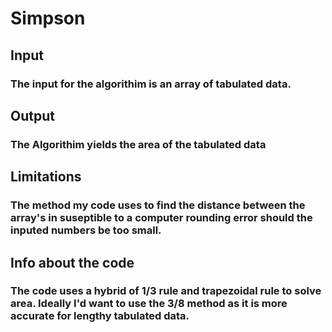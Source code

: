 # Simpson 
## Input
  ### The input for the algorithim is an array of tabulated data.  
## Output
### The Algorithim yields the area of the tabulated data  
## Limitations 
  ### The method my code uses to find the distance between the array's in suseptible to a computer rounding error should the inputed numbers be too small.
## Info about the code 
  ### The code uses a hybrid of 1/3 rule and trapezoidal rule to solve area. Ideally I'd want to use the 3/8 method as it is more accurate for lengthy tabulated data. 
